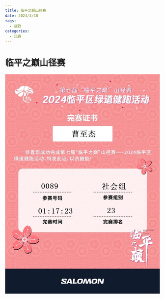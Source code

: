 ```yaml
---
title: 临平之巅山径赛
date: 2024/3/10
tags:
  - 越野
categories:
  - 比赛
---
```


# 临平之巅山径赛

<img src="../img/4.png"/>
